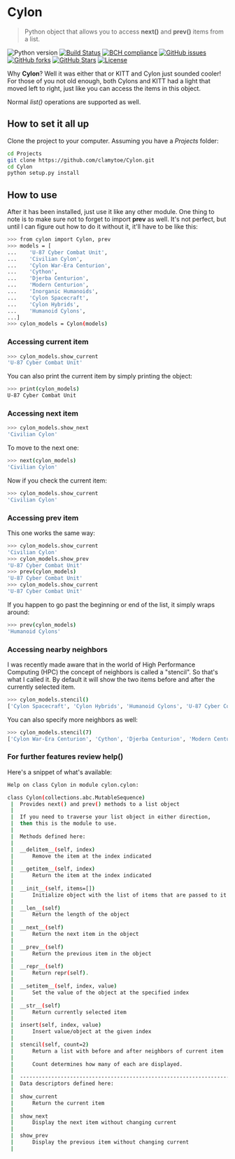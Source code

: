# Cylon
> Python object that allows you to access **next()** and **prev()** items from a list.

![Python version][python-version]
[![Build Status][travis-image]][travis-url]
[![BCH compliance][bch-image]][bch-url]
[![GitHub issues][issues-image]][issues-url]
[![GitHub forks][fork-image]][fork-url]
[![GitHub Stars][stars-image]][stars-url]
[![License][license-image]][license-url]

Why **Cylon**? Well it was either that or KITT and Cylon just sounded cooler! For those of you not old enough, both Cylons and KITT had a light that moved left to right, just like you can access the items in this object.

Normal *list()* operations are supported as well.

## How to set it all up
Clone the project to your computer. Assuming you have a *Projects* folder:

```bash
cd Projects
git clone https://github.com/clamytoe/Cylon.git
cd Cylon
python setup.py install
```

## How to use
After it has been installed, just use it like any other module. One thing to note is to make sure not to forget to import **prev** as well. It's not perfect, but until I can figure out how to do it without it, it'll have to be like this:

```bash
>>> from cylon import Cylon, prev
>>> models = [
...    'U-87 Cyber Combat Unit',
...    'Civilian Cylon',
...    'Cylon War-Era Centurion',
...    'Cython',
...    'Djerba Centurion',
...    'Modern Centurion',
...    'Inorganic Humanoids',
...    'Cylon Spacecraft',
...    'Cylon Hybrids',
...    'Humanoid Cylons',
...]
>>> cylon_models = Cylon(models)
```

### Accessing current item
```bash
>>> cylon_models.show_current
'U-87 Cyber Combat Unit'
```
You can also print the current item by simply printing the object:

```bash
>>> print(cylon_models)
U-87 Cyber Combat Unit
```

### Accessing next item
```bash
>>> cylon_models.show_next
'Civilian Cylon'
```
To move to the next one:
```bash
>>> next(cylon_models)
'Civilian Cylon'
```
Now if you check the current item:
```bash
>>> cylon_models.show_current
'Civilian Cylon'
```

### Accessing prev item
This one works the same way:
```bash
>>> cylon_models.show_current
'Civilian Cylon'
>>> cylon_models.show_prev
'U-87 Cyber Combat Unit'
>>> prev(cylon_models)
'U-87 Cyber Combat Unit'
>>> cylon_models.show_current
'U-87 Cyber Combat Unit'
```
If you happen to go past the beginning or end of the list, it simply wraps around:
```bash
>>> prev(cylon_models)
'Humanoid Cylons'
```

### Accessing nearby neighbors
I was recently made aware that in the world of High Performance Computing (HPC) the concept of neighbors is called a "stencil". So that's what I called it. By default it will show the two items before and after the currently selected item.

```bash
>>> cylon_models.stencil()
['Cylon Spacecraft', 'Cylon Hybrids', 'Humanoid Cylons', 'U-87 Cyber Combat Unit', 'Civilian Cylon']
```
You can also specify more neighbors as well:

```bash
>>> cylon_models.stencil(7)
['Cylon War-Era Centurion', 'Cython', 'Djerba Centurion', 'Modern Centurion', 'Inorganic Humanoids', 'Cylon Spacecraft', 'Cylon Hybrids', 'Humanoid Cylons', 'U-87 Cyber Combat Unit', 'Civilian Cylon', 'Cylon War-Era Centurion', 'Cython', 'Djerba Centurion', 'Modern Centurion', 'Inorganic Humanoids']
```

### For further features review help()
Here's a snippet of what's available:

```bash
Help on class Cylon in module cylon.cylon:

class Cylon(collections.abc.MutableSequence)
 |  Provides next() and prev() methods to a list object
 |  
 |  If you need to traverse your list object in either direction,
 |  then this is the module to use.
 |  
 |  Methods defined here:
 |  
 |  __delitem__(self, index)
 |      Remove the item at the index indicated
 |  
 |  __getitem__(self, index)
 |      Return the item at the index indicated
 |  
 |  __init__(self, items=[])
 |      Initialize object with the list of items that are passed to it
 |  
 |  __len__(self)
 |      Return the length of the object
 |  
 |  __next__(self)
 |      Return the next item in the object
 |  
 |  __prev__(self)
 |      Return the previous item in the object
 |  
 |  __repr__(self)
 |      Return repr(self).
 |  
 |  __setitem__(self, index, value)
 |      Set the value of the object at the specified index
 |  
 |  __str__(self)
 |      Return currently selected item
 |  
 |  insert(self, index, value)
 |      Insert value/object at the given index
 |  
 |  stencil(self, count=2)
 |      Return a list with before and after neighbors of current item
 |      
 |      Count determines how many of each are displayed.
 |  
 |  ----------------------------------------------------------------------
 |  Data descriptors defined here:
 |  
 |  show_current
 |      Return the current item
 |  
 |  show_next
 |      Display the next item without changing current
 |  
 |  show_prev
 |      Display the previous item without changing current
 |  
```

[python-version]:https://img.shields.io/badge/python-3.6.4-brightgreen.svg
[travis-image]:https://travis-ci.org/clamytoe/Cylon.svg?branch=master
[travis-url]:https://travis-ci.org/clamytoe/Cylon
[bch-image]:https://bettercodehub.com/edge/badge/clamytoe/Cylon?branch=master
[bch-url]:https://bettercodehub.com/
[issues-image]:https://img.shields.io/github/issues/clamytoe/Cylon.svg
[issues-url]:https://github.com/clamytoe/Cylon/issues
[fork-image]:https://img.shields.io/github/forks/clamytoe/Cylon.svg
[fork-url]:https://github.com/clamytoe/Cylon/network
[stars-image]:https://img.shields.io/github/stars/clamytoe/Cylon.svg
[stars-url]:https://github.com/clamytoe/Cylon/stargazers
[license-image]:https://img.shields.io/github/license/clamytoe/Cylon.svg
[license-url]:https://github.com/clamytoe/Cylon/blob/master/LICENSE
